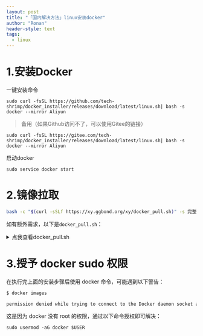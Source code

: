 ```yaml
---
layout: post
title: "「国内解决方法」linux安装docker"
author: "Ronan"
header-style: text
tags:
  - linux
---
```


# 1.安装Docker

一键安装命令

```
sudo curl -fsSL https://github.com/tech-shrimp/docker_installer/releases/download/latest/linux.sh| bash -s docker --mirror Aliyun
```

> 备用（如果Github访问不了，可以使用Gitee的链接）<br>

```
sudo curl -fsSL https://gitee.com/tech-shrimp/docker_installer/releases/download/latest/linux.sh| bash -s docker --mirror Aliyun
```

启动docker

```
sudo service docker start
```

# 2.镜像拉取

```zsh
bash -c "$(curl -sSLf https://xy.ggbond.org/xy/docker_pull.sh)" -s 完整镜像名
```

如有额外需求，以下是`docker_pull.sh`：

<details>
    <summary>点我查看docker_pull.sh</summary>
    <pre><code>
   
#!/bin/bash
# shellcheck shell=bash
# shellcheck disable=SC2086

PATH=${PATH}:/bin:/sbin:/usr/bin:/usr/sbin:/usr/local/bin:/usr/local/sbin:~/bin:/opt/homebrew/bin
export PATH

Blue="\033[1;34m"
Green="\033[1;32m"
Red="\033[1;31m"
Yellow="\033[1;33m"
NC="\033[0m"
INFO="[${Green}INFO${NC}]"
ERROR="[${Red}ERROR${NC}]"
WARN="[${Yellow}WARN${NC}]"

function INFO() {
    echo -e "${INFO} ${1}"
}
function ERROR() {
    echo -e "${ERROR} ${1}"
}
function WARN() {
    echo -e "${WARN} ${1}"
}

function docker_pull() {
    #[ -z "${config_dir}" ] && get_config_path
    local config_dir=${2:-"/etc/xiaoya"}
    mkdir -p "${config_dir}"
    local mirrors=("docker.io" "docker.fxxk.dedyn.io" "docker.m.daocloud.io" "docker.adysec.com" "registry-docker-hub-latest-9vqc.onrender.com" "docker.chenby.cn" "dockerproxy.com" "hub.uuuadc.top" "docker.jsdelivr.fyi" "docker.registry.cyou" "dockerhub.anzu.vip")
    if [ -s "${config_dir}/docker_mirrors.txt" ]; then
        mirrors=()
        while IFS= read -r line; do
            mirrors+=("$line")
        done < "${config_dir}/docker_mirrors.txt"
    else
        for mirror in "${mirrors[@]}"; do
            printf "%s\n" "$mirror" >> "${config_dir}/docker_mirrors.txt"
        done
    fi
    if command -v timeout > /dev/null 2>&1;then
        for mirror in "${mirrors[@]}"; do
            INFO "正在测试${mirror}代理点的连接性……"
            if timeout 30 docker pull "${mirror}/library/hello-world:latest"; then
                INFO "${mirror}代理点连通性测试正常！正在为您下载镜像……"
                for i in {1..2}; do
                    if timeout 300 docker pull "${mirror}/${1}"; then
                        INFO "${1} 镜像拉取成功！"
                        sed -i "/${mirror}/d" "${config_dir}/docker_mirrors.txt"
                        sed -i "1i ${mirror}" "${config_dir}/docker_mirrors.txt"
                        break;
                    else
                        WARN "${1} 镜像拉取失败，正在进行重试..."
                    fi
                done
                if [[ "${mirror}" == "docker.io" ]];then
                    docker rmi "library/hello-world:latest"
                    [ -n "$(docker images -q "${1}")" ] && return 0
                else
                    docker rmi "${mirror}/library/hello-world:latest"
                    [ -n "$(docker images -q "${mirror}/${1}")" ] && break
                fi
            fi
        done
    else
        timeout=20
        for mirror in "${mirrors[@]}"; do
            INFO "正在测试${mirror}代理点的连接性……"       
            docker pull "${mirror}/library/hello-world:latest" || true &
            pid=$!
            count=0
            while kill -0 $pid 2>/dev/null; do
                sleep 5
                count=$((count+5))
                if [ $count -ge $timeout ]; then
                    echo "Command timed out"
                    kill $pid
                    break
                fi
            done

            if [ $? -eq 0 ]; then
                INFO "${mirror}代理点连通性测试正常！正在为您下载镜像……"
                timeout=200
                for i in {1..2}; do
                    docker pull "${mirror}/${1}" || true &
                    pid=$!
                    count=0
                    while kill -0 $pid 2>/dev/null; do
                        sleep 5
                        count=$((count+5))
                        if [ $count -ge $timeout ]; then
                            echo "Command timed out"
                            kill $pid
                            break
                        fi
                    done
                done
                if [[ "${mirror}" == "docker.io" ]];then
                    docker rmi "library/hello-world:latest"
                    if [ -n "$(docker images -q "${1}")" ]; then
                        INFO "${1} 镜像拉取成功！"
                        sed -i "/${mirror}/d" "${config_dir}/docker_mirrors.txt"
                        sed -i "1i ${mirror}" "${config_dir}/docker_mirrors.txt"
                        return 0
                    else
                        WARN "${1} 镜像拉取失败，正在进行重试..."
                    fi
                else
                    docker rmi "${mirror}/library/hello-world:latest"
                    if [ -n "$(docker images -q "${mirror}/${1}")" ]; then
                        INFO "${1} 镜像拉取成功！"
                        sed -i "/${mirror}/d" "${config_dir}/docker_mirrors.txt"
                        sed -i "1i ${mirror}" "${config_dir}/docker_mirrors.txt"
                        break
                    else
                        WARN "${1} 镜像拉取失败，正在进行重试..."
                    fi
                fi
            fi
        done
    fi

    if [ -n "$(docker images -q "${mirror}/${1}")" ]; then
        docker tag "${mirror}/${1}" "${1}"
        docker rmi "${mirror}/${1}"
        return 0
    else
        ERROR "已尝试所有镜像代理拉取失败，程序退出，请检查网络后再试！"
        exit 1       
    fi
}

if [ -n "$1" ];then
    docker_pull $1 $2
else
    while :; do
        read -erp "请输入您要拉取镜像的完整名字（示例：ailg/alist:latest）：" pull_img
        [ -n "${pull_img}" ] && break
    done
    docker_pull "${pull_img}"
fi
</code></pre>
</details>

# 3.授予 docker sudo 权限

在执行完上面的安装步骤后使用 docker 命令，可能遇到以下警告：

```bash
$ docker images

permission denied while trying to connect to the Docker daemon socket at unix:///var/run/docker.sock: Head "http://%2Fvar%2Frun%2Fdocker.sock/_ping": dial unix /var/run/docker.sock: connect: permission denied
```

这是因为 docker 没有 root 的权限，通过以下命令授权即可解决：

```
sudo usermod -aG docker $USER
```
